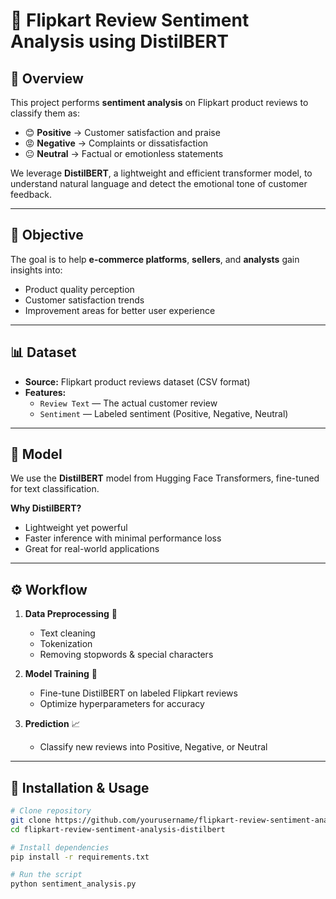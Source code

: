 # 🛒 Flipkart Review Sentiment Analysis using DistilBERT

## 📌 Overview
This project performs **sentiment analysis** on Flipkart product reviews to classify them as:
- 😊 **Positive** → Customer satisfaction and praise
- 😡 **Negative** → Complaints or dissatisfaction
- 😐 **Neutral** → Factual or emotionless statements

We leverage **DistilBERT**, a lightweight and efficient transformer model, to understand natural language and detect the emotional tone of customer feedback.

---

## 🎯 Objective
The goal is to help **e-commerce platforms**, **sellers**, and **analysts** gain insights into:
- Product quality perception
- Customer satisfaction trends
- Improvement areas for better user experience

---

## 📊 Dataset
- **Source:** Flipkart product reviews dataset (CSV format)
- **Features:**
  - `Review Text` — The actual customer review
  - `Sentiment` — Labeled sentiment (Positive, Negative, Neutral)

---

## 🧠 Model
We use the **DistilBERT** model from Hugging Face Transformers, fine-tuned for text classification.

**Why DistilBERT?**
- Lightweight yet powerful
- Faster inference with minimal performance loss
- Great for real-world applications

---

## ⚙️ Workflow
1. **Data Preprocessing** 🧹  
   - Text cleaning  
   - Tokenization  
   - Removing stopwords & special characters  

2. **Model Training** 🤖  
   - Fine-tune DistilBERT on labeled Flipkart reviews  
   - Optimize hyperparameters for accuracy  

3. **Prediction** 📈  
   - Classify new reviews into Positive, Negative, or Neutral  

---

## 🚀 Installation & Usage
```bash
# Clone repository
git clone https://github.com/yourusername/flipkart-review-sentiment-analysis-distilbert.git
cd flipkart-review-sentiment-analysis-distilbert

# Install dependencies
pip install -r requirements.txt

# Run the script
python sentiment_analysis.py
